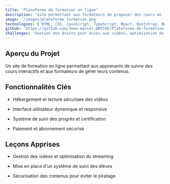 ```yaml
---
title: 'Plateforme de formation en ligne'
description: 'Site permettant aux formateurs de proposer des cours en ligne avec accès aux vidéos et exercices interactifs.'
image: '/images/plateforme_formation.png' 
technologies: ['HTML, CSS, JavaScript, TypeScript, React, Bootstrap, Node.js, API RESTful, SQLite, Docker, GitHub']
github: 'https://github.com/Jean-marcel-AMTCHE/Plateforme-de-formation-en-ligne.git'
challenges: 'Gestion des droits pour accès aux vidéos, optimisation du streaming, suivi des progrès des apprenants.'
---
```


## Aperçu du Projet

Un site de formation en ligne permettant aux apprenants de suivre des cours interactifs et aux formateurs de gérer leurs contenus.

## Fonctionnalités Clés

- Hébergement et lecture sécurisée des vidéos

- Interface utilisateur dynamique et responsive

- Système de suivi des progrès et certification

- Paiement et abonnement sécurisé

## Leçons Apprises

- Gestion des vidéos et optimisation du streaming

- Mise en place d'un système de suivi des élèves

- Sécurisation des contenus pour éviter le piratage
